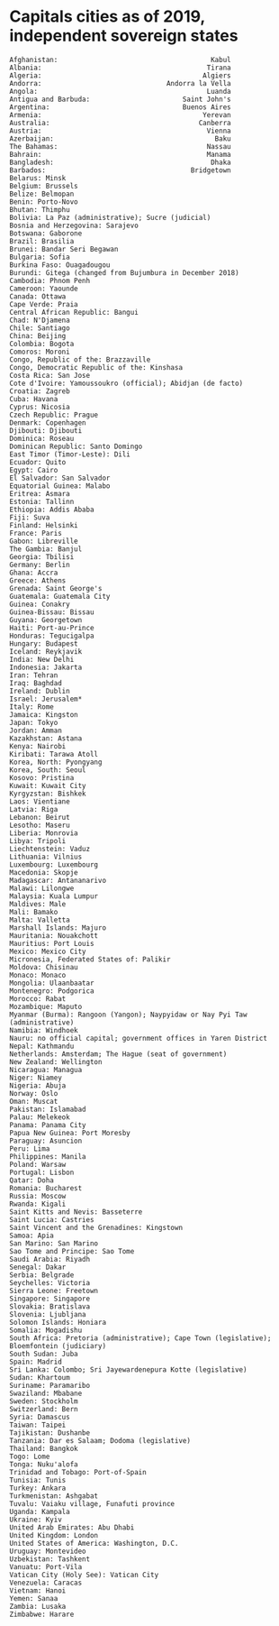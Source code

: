 
# Capitals cities as of 2019, independent sovereign states
    Afghanistan:                                      Kabul
    Albania:                                         Tirana
    Algeria:                                        Algiers
    Andorra:                               Andorra la Vella
    Angola:                                          Luanda
    Antigua and Barbuda:                       Saint John's
    Argentina:                                 Buenos Aires
    Armenia:                                        Yerevan
    Australia:                                     Canberra
    Austria:                                         Vienna
    Azerbaijan:                                        Baku
    The Bahamas:                                     Nassau
    Bahrain:                                         Manama
    Bangladesh:                                       Dhaka
    Barbados:                                    Bridgetown
    Belarus: Minsk
    Belgium: Brussels
    Belize: Belmopan
    Benin: Porto-Novo
    Bhutan: Thimphu
    Bolivia: La Paz (administrative); Sucre (judicial)
    Bosnia and Herzegovina: Sarajevo
    Botswana: Gaborone
    Brazil: Brasilia
    Brunei: Bandar Seri Begawan
    Bulgaria: Sofia
    Burkina Faso: Ouagadougou
    Burundi: Gitega (changed from Bujumbura in December 2018)
    Cambodia: Phnom Penh
    Cameroon: Yaounde
    Canada: Ottawa
    Cape Verde: Praia
    Central African Republic: Bangui
    Chad: N'Djamena
    Chile: Santiago
    China: Beijing
    Colombia: Bogota
    Comoros: Moroni
    Congo, Republic of the: Brazzaville
    Congo, Democratic Republic of the: Kinshasa
    Costa Rica: San Jose
    Cote d'Ivoire: Yamoussoukro (official); Abidjan (de facto)
    Croatia: Zagreb
    Cuba: Havana
    Cyprus: Nicosia
    Czech Republic: Prague
    Denmark: Copenhagen
    Djibouti: Djibouti
    Dominica: Roseau
    Dominican Republic: Santo Domingo
    East Timor (Timor-Leste): Dili
    Ecuador: Quito
    Egypt: Cairo
    El Salvador: San Salvador
    Equatorial Guinea: Malabo
    Eritrea: Asmara
    Estonia: Tallinn
    Ethiopia: Addis Ababa
    Fiji: Suva
    Finland: Helsinki
    France: Paris
    Gabon: Libreville
    The Gambia: Banjul
    Georgia: Tbilisi
    Germany: Berlin
    Ghana: Accra
    Greece: Athens
    Grenada: Saint George's
    Guatemala: Guatemala City
    Guinea: Conakry
    Guinea-Bissau: Bissau
    Guyana: Georgetown
    Haiti: Port-au-Prince
    Honduras: Tegucigalpa
    Hungary: Budapest
    Iceland: Reykjavik
    India: New Delhi
    Indonesia: Jakarta
    Iran: Tehran
    Iraq: Baghdad
    Ireland: Dublin
    Israel: Jerusalem*
    Italy: Rome
    Jamaica: Kingston
    Japan: Tokyo
    Jordan: Amman
    Kazakhstan: Astana
    Kenya: Nairobi
    Kiribati: Tarawa Atoll
    Korea, North: Pyongyang
    Korea, South: Seoul
    Kosovo: Pristina
    Kuwait: Kuwait City
    Kyrgyzstan: Bishkek
    Laos: Vientiane
    Latvia: Riga
    Lebanon: Beirut
    Lesotho: Maseru
    Liberia: Monrovia
    Libya: Tripoli
    Liechtenstein: Vaduz
    Lithuania: Vilnius
    Luxembourg: Luxembourg
    Macedonia: Skopje
    Madagascar: Antananarivo
    Malawi: Lilongwe
    Malaysia: Kuala Lumpur
    Maldives: Male
    Mali: Bamako
    Malta: Valletta
    Marshall Islands: Majuro
    Mauritania: Nouakchott
    Mauritius: Port Louis
    Mexico: Mexico City
    Micronesia, Federated States of: Palikir
    Moldova: Chisinau
    Monaco: Monaco
    Mongolia: Ulaanbaatar
    Montenegro: Podgorica
    Morocco: Rabat
    Mozambique: Maputo
    Myanmar (Burma): Rangoon (Yangon); Naypyidaw or Nay Pyi Taw (administrative)
    Namibia: Windhoek
    Nauru: no official capital; government offices in Yaren District
    Nepal: Kathmandu
    Netherlands: Amsterdam; The Hague (seat of government)
    New Zealand: Wellington
    Nicaragua: Managua
    Niger: Niamey
    Nigeria: Abuja
    Norway: Oslo
    Oman: Muscat
    Pakistan: Islamabad
    Palau: Melekeok
    Panama: Panama City
    Papua New Guinea: Port Moresby
    Paraguay: Asuncion
    Peru: Lima
    Philippines: Manila
    Poland: Warsaw
    Portugal: Lisbon
    Qatar: Doha
    Romania: Bucharest
    Russia: Moscow
    Rwanda: Kigali
    Saint Kitts and Nevis: Basseterre
    Saint Lucia: Castries
    Saint Vincent and the Grenadines: Kingstown
    Samoa: Apia
    San Marino: San Marino
    Sao Tome and Principe: Sao Tome
    Saudi Arabia: Riyadh
    Senegal: Dakar
    Serbia: Belgrade
    Seychelles: Victoria
    Sierra Leone: Freetown
    Singapore: Singapore
    Slovakia: Bratislava
    Slovenia: Ljubljana
    Solomon Islands: Honiara
    Somalia: Mogadishu
    South Africa: Pretoria (administrative); Cape Town (legislative); Bloemfontein (judiciary)
    South Sudan: Juba 
    Spain: Madrid
    Sri Lanka: Colombo; Sri Jayewardenepura Kotte (legislative)
    Sudan: Khartoum
    Suriname: Paramaribo
    Swaziland: Mbabane
    Sweden: Stockholm
    Switzerland: Bern
    Syria: Damascus
    Taiwan: Taipei
    Tajikistan: Dushanbe
    Tanzania: Dar es Salaam; Dodoma (legislative)
    Thailand: Bangkok
    Togo: Lome
    Tonga: Nuku'alofa
    Trinidad and Tobago: Port-of-Spain
    Tunisia: Tunis
    Turkey: Ankara
    Turkmenistan: Ashgabat
    Tuvalu: Vaiaku village, Funafuti province
    Uganda: Kampala
    Ukraine: Kyiv
    United Arab Emirates: Abu Dhabi
    United Kingdom: London
    United States of America: Washington, D.C.
    Uruguay: Montevideo
    Uzbekistan: Tashkent
    Vanuatu: Port-Vila
    Vatican City (Holy See): Vatican City
    Venezuela: Caracas
    Vietnam: Hanoi
    Yemen: Sanaa
    Zambia: Lusaka
    Zimbabwe: Harare
